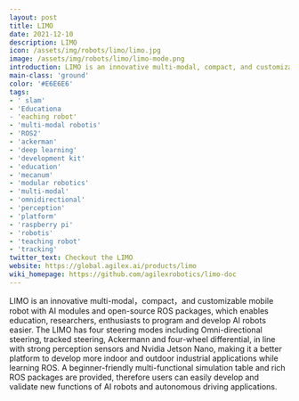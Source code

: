 ```yaml
---
layout: post
title: LIMO
date: 2021-12-10
description: LIMO
icon: /assets/img/robots/limo/limo.jpg
image: /assets/img/robots/limo/limo-mode.png
introduction: LIMO is an innovative multi-modal, compact, and customizable mobile robot with Al modules and open-sources packages, which enables education, researchers, enthusiasts to program and develop Al robots easier. The LIMO has four steering modes including Omni-directional steering, tracked steering, Ackermann and four-wheel differential, in line with strong perception sensors and Nvidia Jetson Nano, making it a better platform to develop more indoor and outdoor industrial applications while learning ROS.
main-class: 'ground'
color: '#E6E6E6'
tags:
- ' slam'
- 'Educationa
- 'eaching robot' 
- 'multi-modal robotis'
- 'ROS2'
- 'ackerman'
- 'deep learning'
- 'development kit'
- 'education'
- 'mecanum'
- 'modular robotics'
- 'multi-modal'
- 'omnidirectional'
- 'perception'
- 'platform'
- 'raspberry pi'
- 'robotis'
- 'teaching robot'
- 'tracking'
twitter_text: Checkout the LIMO
website: https://global.agilex.ai/products/limo
wiki_homepage: https://github.com/agilexrobotics/limo-doc
---
```

LIMO is an innovative multi-modal，compact，and customizable mobile robot with AI modules and open-source ROS packages, which enables education, researchers, enthusiasts to program and develop AI robots easier. The LIMO has four steering modes including Omni-directional steering, tracked steering, Ackermann and four-wheel differential, in line with strong perception sensors and Nvidia Jetson Nano, making it a better platform to develop more indoor and outdoor industrial applications while learning ROS.
A beginner-friendly multi-functional simulation table and rich ROS packages are provided, therefore users can easily develop and validate new functions of AI robots and autonomous driving applications. 
